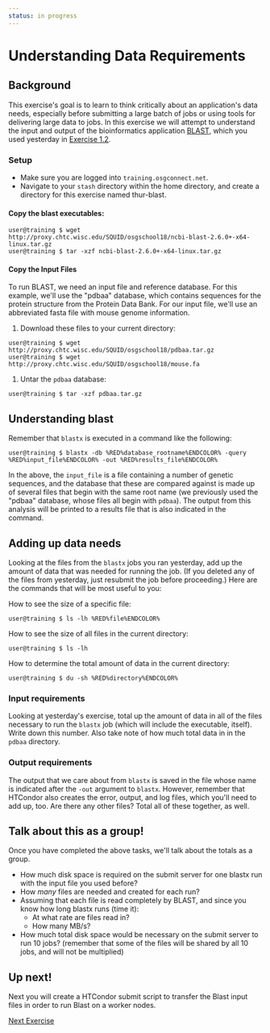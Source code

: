 ```yaml
---
status: in progress
---
```


Understanding Data Requirements
===============================


Background
----------

This exercise's goal is to learn to think critically about an application's data needs, especially before submitting a large batch of jobs or using tools for delivering large data to jobs. In this exercise we will attempt to understand the input and output of the bioinformatics application [BLAST](http://blast.ncbi.nlm.nih.gov/), which you used yesterday in [Exercise 1.2](/materials/day3/part1-ex2-precompiled.md).

### Setup

-   Make sure you are logged into `training.osgconnect.net`.
-   Navigate to your `stash` directory within the home directory, and create a directory for this exercise named thur-blast.

#### Copy the blast executables:

``` console
user@training $ wget http://proxy.chtc.wisc.edu/SQUID/osgschool18/ncbi-blast-2.6.0+-x64-linux.tar.gz
user@training $ tar -xzf ncbi-blast-2.6.0+-x64-linux.tar.gz
```

#### Copy the Input Files

To run BLAST, we need an input file and reference database. For this example, we'll use the "pdbaa" database, which contains sequences for the protein structure from the Protein Data Bank. For our input file, we'll use an abbreviated fasta file with mouse genome information.

1.  Download these files to your current directory:

``` console
user@training $ wget http://proxy.chtc.wisc.edu/SQUID/osgschool18/pdbaa.tar.gz
user@training $ wget http://proxy.chtc.wisc.edu/SQUID/osgschool18/mouse.fa
```

1.  Untar the `pdbaa` database:

``` console
user@training $ tar -xzf pdbaa.tar.gz
```

Understanding blast
-------------------

Remember that `blastx` is executed in a command like the following:

``` console
user@training $ blastx -db %RED%database_rootname%ENDCOLOR% -query %RED%input_file%ENDCOLOR% -out %RED%results_file%ENDCOLOR%
```

In the above, the `input_file` is a file containing a number of genetic sequences, and the database that these are compared against is made up of several files that begin with the same root name (we previously used the "pdbaa" database, whose files all begin with `pdbaa`). The output from this analysis will be printed to a results file that is also indicated in the command.

Adding up data needs
--------------------

Looking at the files from the `blastx` jobs you ran yesterday, add up the amount of data that was needed for running the job. (If you deleted any of the files from yesterday, just resubmit the job before proceeding.) Here are the commands that will be most useful to you:

How to see the size of a specific file:

``` console
user@training $ ls -lh %RED%file%ENDCOLOR%
```

How to see the size of all files in the current directory:

``` console
user@training $ ls -lh
```

How to determine the total amount of data in the current directory: 

``` console
user@training $ du -sh %RED%directory%ENDCOLOR%
```

### Input requirements

Looking at yesterday's exercise, total up the amount of data in all of the files necessary to run the `blastx` job (which will include the executable, itself). Write down this number. Also take note of how much total data in in the `pdbaa` directory.

### Output requirements

The output that we care about from `blastx` is saved in the file whose name is indicated after the `-out` argument to `blastx`. However, remember that HTCondor also creates the error, output, and log files, which you'll need to add up, too. Are there any other files? Total all of these together, as well.

Talk about this as a group!
---------------------------

Once you have completed the above tasks, we'll talk about the totals as a group.

-   How much disk space is required on the submit server for one blastx run with the input file you used before?
-   How *many* files are needed and created for each run?
-   Assuming that each file is read completely by BLAST, and since you know how long blastx runs (time it):
    -   At what rate are files read in?
    -   How many MB/s?
-   How much total disk space would be necessary on the submit server to run 10 jobs? (remember that some of the files will be shared by all 10 jobs, and will not be multiplied)

Up next!
--------

Next you will create a HTCondor submit script to transfer the Blast input files in order to run Blast on a worker nodes.

[Next Exercise](part2-ex2-file-transfer.md)


